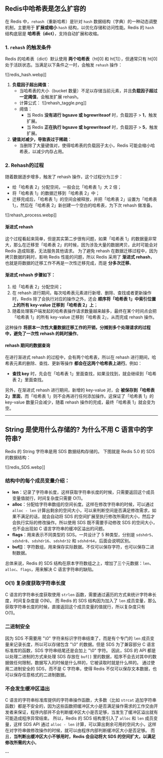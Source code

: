 
## Redis中哈希表是怎么扩容的

在 Redis 中，`rehash`（重新哈希）是针对 `hash` 数据结构（字典）的一种动态调整机制，主要用于 **扩展或缩小** `hash` 结构，以优化存储和访问性能。Redis 的 `hash` 结构底层是 **哈希表（dict）**，支持自动扩展和收缩。

### 1. `rehash` 的触发条件

Redis 的哈希表（dict）默认使用 **两个哈希表**（ht[0] 和 ht[1]），但通常只有 ht[0] 处于活跃状态。当满足以下条件之一时，会触发 `rehash` 操作：

![[redis_hash.webp]]


1. **负载因子超出阈值**：
    - 当哈希表的大小（bucket 数量）不足以存储当前元素，并且**负载因子超过一定阈值**，会触发扩展 rehash。
    - 计算公式：
      ![[rehash_taggle.png]]
    - 阈值：
        - 当 Redis **没有进行 bgsave 或 bgrewriteaof** 时，负载因子 > **1**，触发扩展。
        - 当 Redis **正在执行 bgsave 或 bgrewriteaof** 时，负载因子 > **5**，触发扩展。
2. **键值对减少，导致表过于稀疏**：
    - 当删除了大量键值对，使得哈希表的负载因子太小，Redis 可能会缩小哈希表，以减少内存占用。

### 2. Rehash的过程
随着数据逐步增多，触发了 rehash 操作，这个过程分为三步：
- 给「哈希表 2」分配空间，一般会比「哈希表 1」大 2 倍；
- 将「哈希表 1」的数据迁移到「哈希表 2」中；
- 迁移完成后，「哈希表 1」的空间会被释放，并把「哈希表 2」设置为「哈希表 1」，然后在「哈希表 2」新创建一个空白的哈希表，为下次 rehash 做准备。

![[rehash_process.webp]]

#### 渐进式 rehash
这个过程看起来简单，但是其实第二步很有问题，如果「哈希表 1」的数据量非常大，那么在迁移至「哈希表 2」的时候，因为涉及大量的数据拷贝，此时可能会对 Redis 造成阻塞，无法服务其他请求。
为了避免 rehash 在数据迁移过程中，因为拷贝数据的耗时，影响 Redis 性能的问题，所以 Redis 采用了 **渐进式 rehash**，也就是将数据的迁移工作不再是一次性迁移完成，而是 **分多次迁移**。

#### 渐进式 rehash 步骤如下：
1. 给「哈希表 2」分配空间；
2. 在 rehash 进行期间，每次哈希表元素进行新增、删除、查找或者更新操作时，Redis 除了会执行对应的操作之外，还会 **顺序将「哈希表 1」中索引位置上的所有 key-value 迁移到「哈希表 2」上**；
3. 随着处理客户端发起的哈希表操作请求数量越来越多，最终在某个时间点会把「哈希表 1」的所有 key-value 迁移到「哈希表 2」，从而完成 rehash 操作。

这种操作 **将原本一次性大量数据迁移工作的开销，分摊到多个处理请求的过程中，避免了一次性 rehash 的耗时操作**。

#### rehash 期间的数据查询
在进行渐进式 rehash 的过程中，会有两个哈希表，所以在 rehash 进行期间，哈希表元素的删除、查找、更新等操作 **都会在这两个哈希表上进行**。例如：
- **查找 key** 时，先会在「哈希表 1」里面查找，如果没找到，就会继续到「哈希表 2」里面查找。

另外，在渐进式 rehash 进行期间，新增的 key-value 对，会 **被保存到「哈希表 2」里面**，而「哈希表 1」则不会再进行任何添加操作。这保证了「哈希表 1」的 key-value 数量只会减少，随着 rehash 操作的完成，最终「哈希表 1」就会变为空。


---

## String 是使用什么存储的? 为什么不用 C 语言中的字符串?

Redis 的 String 字符串是用 SDS 数据结构存储的。
下图就是 Redis 5.0 的 SDS 的数据结构：

![[redis_SDS.webp]]

### 结构中的每个成员变量介绍：
- **len**：记录了字符串长度，这样获取字符串长度的时候，只需要返回这个成员变量值就行，时间复杂度只需要 O(1)。
- **alloc**：分配给字符串数组的空间长度。这样在修改字符串的时候，可以通过 `alloc - len` 计算出剩余的空间大小，可以来判断空间是否满足修改需求，如果不满足的话，就会自动将 SDS 的空间扩展至执行修改所需的大小，然后才会执行实际的修改操作。所以使用 SDS 既不需要手动修改 SDS 的空间大小，也不会出现如 C 语言字符串的缓冲区溢出的问题。
- **flags**：用来表示不同类型的 SDS。一共设计了 5 种类型，分别是 `sdshdr5`、`sdshdr8`、`sdshdr16`、`sdshdr32` 和 `sdshdr64`，后面会说明区别。
- **buf[]**：字符数组，用来保存实际数据。不仅可以保存字符，也可以保存二进制数据。

总体来说，Redis 的 SDS 结构在原本字符数组之上，增加了三个元数据：`len`、`alloc`、`flags`，用来解决 C 语言字符串的缺陷。

### O(1) 复杂度获取字符串长度
C 语言的字符串长度获取使用 `strlen` 函数，需要通过遍历的方式来统计字符串长度，时间复杂度是 O(N)。
而 Redis 的 SDS 结构因为加入了 `len` 成员变量，那么获取字符串长度的时候，直接返回这个成员变量的值就行，所以复杂度只有 O(1)。

### 二进制安全
因为 SDS 不需要用 "\0" 字符来标识字符串结束了，而是有个专门的 `len` 成员变量来记录长度，所以可以存储包含 "\0" 的数据。但是 SDS 为了兼容部分 C 语言标准库的函数，SDS 字符串结尾还是会加上 "\0" 字符。
因此，SDS 的 API 都是以处理二进制的方式来处理 SDS 存放在 `buf[]` 里的数据，程序不会去对其中的数据做任何限制，数据写入的时候是什么样的，它被读取时就是什么样的。
通过使用二进制安全的 SDS，而不是 C 字符串，使得 Redis 不仅可以保存文本数据，也可以保存任意格式的二进制数据。

### 不会发生缓冲区溢出
C 语言的字符串标准库提供的字符串操作函数，大多数（比如 `strcat` 追加字符串函数）都是不安全的，因为这些函数把缓冲区大小是否满足操作需求的工作交由开发者来保证，程序内部并不会判断缓冲区大小是否足够，当发生了缓冲区溢出就有可能造成程序异常结束。
所以，Redis 的 SDS 结构里引入了 `alloc` 和 `len` 成员变量，这样 SDS API 通过 `alloc - len` 计算，可以算出剩余可用的空间大小，这样在对字符串做修改操作的时候，就可以由程序内部判断缓冲区大小是否足够。
而且，**当判断出缓冲区大小不够用时，Redis 会自动将大 SDS 的空间扩大，以满足修改所需的大小**。

--